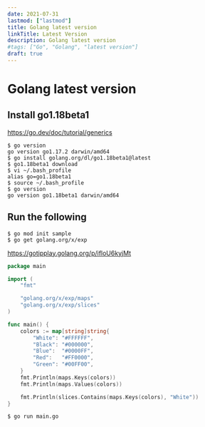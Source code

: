 ```yaml
---
date: 2021-07-31
lastmod: ["lastmod"]
title: Golang latest version
linkTitle: Latest Version
description: Golang latest version
#tags: ["Go", "Golang", "latest version"]
draft: true
---
```


# Golang latest version

## Install go1.18beta1
https://go.dev/doc/tutorial/generics

```shell {hl_lines=[3,4,6]}
$ go version
go version go1.17.2 darwin/amd64
$ go install golang.org/dl/go1.18beta1@latest
$ go1.18beta1 download
$ vi ~/.bash_profile
alias go=go1.18beta1
$ source ~/.bash_profile
$ go version
go version go1.18beta1 darwin/amd64
```

## Run the following
```shell
$ go mod init sample
$ go get golang.org/x/exp
```
https://gotipplay.golang.org/p/ifloU6kyjMt
```go
package main

import (
	"fmt"

	"golang.org/x/exp/maps"
	"golang.org/x/exp/slices"
)

func main() {
	colors := map[string]string{
		"White": "#FFFFFF",
		"Black": "#000000",
		"Blue":  "#0000FF",
		"Red":   "#FF0000",
		"Green": "#00FF00",
	}
	fmt.Println(maps.Keys(colors))
	fmt.Println(maps.Values(colors))

	fmt.Println(slices.Contains(maps.Keys(colors), "White"))
}
```

```shell
$ go run main.go
```